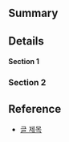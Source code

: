 ## Summary


## Details

#### Section 1
### Section 2


## Reference
<!-- 사용하지 않는 레퍼런스 종류는 삭제 후 업로드 -->

- [글 제목]()